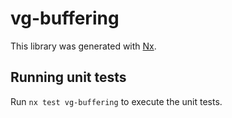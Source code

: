 # vg-buffering

This library was generated with [Nx](https://nx.dev).

## Running unit tests

Run `nx test vg-buffering` to execute the unit tests.

